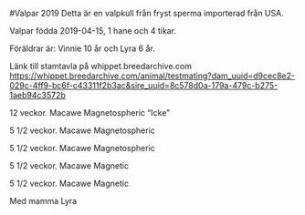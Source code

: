 #Valpar 2019
Detta är en valpkull från fryst sperma importerad från USA.

Valpar födda 2019-04-15, 1 hane och 4 tikar.

Föräldrar är:
Vinnie 10 år och Lyra 6 år.

Länk till stamtavla på whippet.breedarchive.com
https://whippet.breedarchive.com/animal/testmating?dam_uuid=d9cec8e2-029c-4ff9-bc6f-c43311f2b3ac&sire_uuid=8c578d0a-179a-479c-b275-1aeb94c3572b


12 veckor. Macawe Magnetospheric “Icke”

5 1/2 veckor. Macawe Magnetospheric

5 1/2 veckor. Macawe Magnetospheric

5 1/2 veckor. Macawe Magnetic

5 1/2 veckor. Macawe Magnetic

Med mamma Lyra
